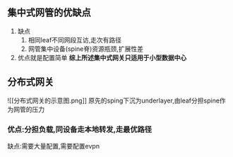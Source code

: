 ## 集中式网管的优缺点
1.  缺点
	1.  相同leaf不同网段互访,走次有路径
	2.  网管集中设备(spine脊)资源瓶颈,扩展性差
2.  优点就是配置简单
**综上所述集中式网关只适用于小型数据中心**

## 分布式网关
![[分布式网关的示意图.png]]
原先的sping下沉为underlayer,由leaf分担spine作为网管的压力
### 优点:分担负载,同设备走本地转发,走最优路径

缺点:需要大量配置,需要配置evpn